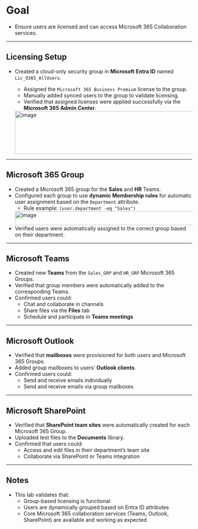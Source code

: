 # Goal
- Ensure users are licensed and can access Microsoft 365 Collaboration services.

---

## Licensing Setup
- Created a cloud-only security group in **Microsoft Entra ID** named `Lic_O365_AllUsers`.
  - Assigned the `Microsoft 365 Business Premium` license to the group.
  - Manually added synced users to the group to validate licensing.
  - Verified that assigned licenses were applied successfully via the **Microsoft 365 Admin Center**.

  <img width="825" height="116" alt="image" src="https://github.com/user-attachments/assets/81872b54-deb3-4b58-ab8f-0e5f814c3202" />

---

## Microsoft 365 Group
- Created a Microsoft 365 group for the **Sales** and **HR** Teams.
- Configured each group to use **dynamic Membership rules** for automatic user assignment based on the `Department` attribute.
  - Rule example: `(user.department -eq "Sales")`
  <img width="893" height="38" alt="image" src="https://github.com/user-attachments/assets/31decaf8-8637-4bf9-a9a4-b6b3858ee880" />
- Verified users were automatically assigned to the correct group based on their department.
  
---

## Microsoft Teams
- Created new **Teams** from the `Sales_GRP` and `HR_GRP` Microsoft 365 Groups.
- Verified that group members were automatically added to the corresponding Teams.
- Confirmed users could:
  - Chat and collaborate in channels
  - Share files via the **Files** tab
  - Schedule and participate in **Teams meetings**
    
---

## Microsoft Outlook
- Verified that **mailboxes** were provisioned for both users and Microsoft 365 Groups.
- Added group mailboxes to users’ **Outlook clients**.
- Confirmed users could:
  - Send and receive emails individually
  - Send and receive emails via group mailboxes

---

## Microsoft SharePoint
- Verified that **SharePoint team sites** were automatically created for each Microsoft 365 Group.
- Uploaded test files to the **Documents** library.
- Confirmed that users could:
  - Access and edit files in their department’s team site
  - Collaborate via SharePoint or Teams integration

---

 ## Notes
- This lab validates that:
  - Group-based licensing is functional
  - Users are dynamically grouped based on Entra ID attributes
  - Core Microsoft 365 collaboration services (Teams, Outlook, SharePoint) are available and working as expected
